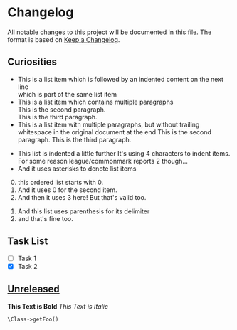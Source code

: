 # Changelog

All notable changes to this project will be documented in this file.
The format is based on [Keep a Changelog](https://keepachangelog.com/en/1.0.0/).

## Curiosities

- This is a list item which is followed by an indented content on the next line   
  which is part of the same list item
- This is a list item which contains multiple paragraphs   
  This is the second paragraph.   
  This is the third paragraph.
- This is a list item with multiple paragraphs, but without trailing whitespace in the original document at the end
  This is the second paragraph.
  This is the third paragraph.

* This list is indented a little further
    It's using 4 characters to indent items. For some reason league/commonmark reports 2 though...
* And it uses asterisks to denote list items

0. this ordered list starts with 0.
0. And it uses 0 for the second item.
3. And then it uses 3 here! But that's valid too.

1) And this list uses parenthesis for its delimiter
2) and that's fine too.

## Task List

- [ ] Task 1
- [x] Task 2

## [Unreleased](https://github.com/olivierlacan/keep-a-changelog/compare/v1.0.0...HEAD)

**This Text is Bold**
*This Text is Italic*

`\Class->getFoo()`
